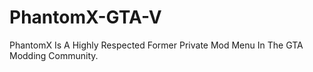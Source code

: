 # PhantomX-GTA-V
PhantomX Is A Highly Respected Former Private Mod Menu In The GTA Modding Community.

